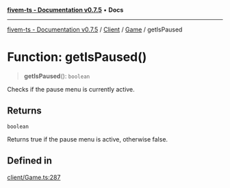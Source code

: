 [**fivem-ts - Documentation v0.7.5**](../../../../../README.md) • **Docs**

***

[fivem-ts - Documentation v0.7.5](../../../../../README.md) / [Client](../../../README.md) / [Game](../README.md) / getIsPaused

# Function: getIsPaused()

> **getIsPaused**(): `boolean`

Checks if the pause menu is currently active.

## Returns

`boolean`

Returns true if the pause menu is active, otherwise false.

## Defined in

[client/Game.ts:287](https://github.com/Purpose-Dev/fivem-ts/blob/main/src/client/Game.ts#L287)
